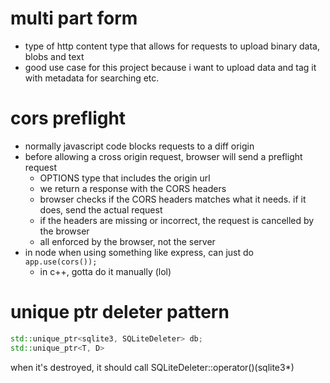 # multi part form

- type of http content type that allows for requests to upload binary data, blobs and text
- good use case for this project because i want to upload data and tag it with metadata for searching etc.

# cors preflight

- normally javascript code blocks requests to a diff origin
- before allowing a cross origin request, browser will send a preflight request
  - OPTIONS type that includes the origin url
  - we return a response with the CORS headers
  - browser checks if the CORS headers matches what it needs. if it does, send the actual request
  - if the headers are missing or incorrect, the request is cancelled by the browser
  - all enforced by the browser, not the server
- in node when using something like express, can just do `app.use(cors());`
  - in c++, gotta do it manually (lol)

# unique ptr deleter pattern

```cpp
std::unique_ptr<sqlite3, SQLiteDeleter> db;
std::unique_ptr<T, D>
```

when it's destroyed, it should call SQLiteDeleter::operator()(sqlite3\*)
